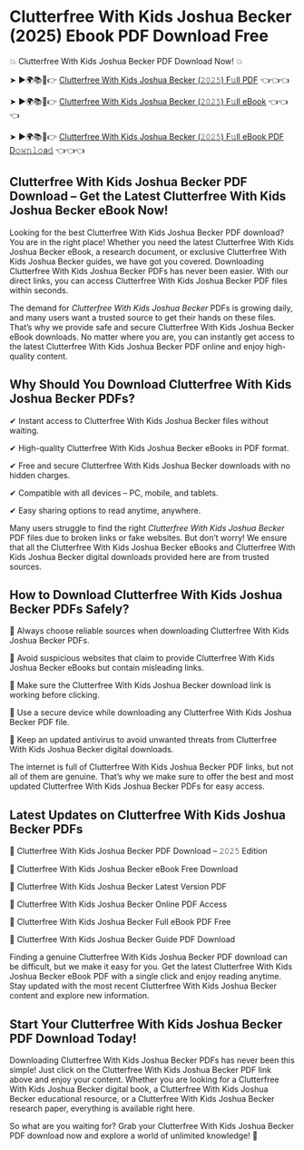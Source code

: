 # Clutterfree With Kids Joshua Becker (2025) Ebook PDF Download Free

💥 Clutterfree With Kids Joshua Becker PDF Download Now! 💥

➤ ►🌍📚📱👉 [Clutterfree With Kids Joshua Becker (𝟸𝟶𝟸𝟻) F𝚞ll PDF](https://getpdf.xyz/clutterfree-with-kids-joshua-becker) 👈👈👈


➤ ►🌍📚📱👉 [Clutterfree With Kids Joshua Becker (𝟸𝟶𝟸𝟻) F𝚞ll eBook](https://getpdf.xyz/clutterfree-with-kids-joshua-becker) 👈👈👈


➤ ►🌍📚📱👉 [Clutterfree With Kids Joshua Becker (𝟸𝟶𝟸𝟻) F𝚞ll eBook PDF D𝚘𝚠𝚗𝚕𝚘a𝚍](https://getpdf.xyz/clutterfree-with-kids-joshua-becker) 👈👈👈


## Clutterfree With Kids Joshua Becker PDF Download – Get the Latest Clutterfree With Kids Joshua Becker eBook Now!

Looking for the best Clutterfree With Kids Joshua Becker PDF download? You are in the right place! Whether you need the latest Clutterfree With Kids Joshua Becker eBook, a research document, or exclusive Clutterfree With Kids Joshua Becker guides, we have got you covered. Downloading Clutterfree With Kids Joshua Becker PDFs has never been easier. With our direct links, you can access Clutterfree With Kids Joshua Becker PDF files within seconds.

The demand for *Clutterfree With Kids Joshua Becker* PDFs is growing daily, and many users want a trusted source to get their hands on these files. That’s why we provide safe and secure Clutterfree With Kids Joshua Becker eBook downloads. No matter where you are, you can instantly get access to the latest Clutterfree With Kids Joshua Becker PDF online and enjoy high-quality content.

## Why Should You Download Clutterfree With Kids Joshua Becker PDFs?

✔ Instant access to Clutterfree With Kids Joshua Becker files without waiting.

✔ High-quality Clutterfree With Kids Joshua Becker eBooks in PDF format.

✔ Free and secure Clutterfree With Kids Joshua Becker downloads with no hidden charges.

✔ Compatible with all devices – PC, mobile, and tablets.

✔ Easy sharing options to read anytime, anywhere.

Many users struggle to find the right *Clutterfree With Kids Joshua Becker* PDF files due to broken links or fake websites. But don’t worry! We ensure that all the Clutterfree With Kids Joshua Becker eBooks and Clutterfree With Kids Joshua Becker digital downloads provided here are from trusted sources.

## How to Download Clutterfree With Kids Joshua Becker PDFs Safely?

📌 Always choose reliable sources when downloading Clutterfree With Kids Joshua Becker PDFs.

📌 Avoid suspicious websites that claim to provide Clutterfree With Kids Joshua Becker eBooks but contain misleading links.

📌 Make sure the Clutterfree With Kids Joshua Becker download link is working before clicking.

📌 Use a secure device while downloading any Clutterfree With Kids Joshua Becker PDF file.

📌 Keep an updated antivirus to avoid unwanted threats from Clutterfree With Kids Joshua Becker digital downloads.

The internet is full of Clutterfree With Kids Joshua Becker PDF links, but not all of them are genuine. That’s why we make sure to offer the best and most updated Clutterfree With Kids Joshua Becker PDFs for easy access.

## Latest Updates on Clutterfree With Kids Joshua Becker PDFs

🔹 Clutterfree With Kids Joshua Becker PDF Download – 𝟸𝟶𝟸𝟻 Edition

🔹 Clutterfree With Kids Joshua Becker eBook Free Download

🔹 Clutterfree With Kids Joshua Becker Latest Version PDF

🔹 Clutterfree With Kids Joshua Becker Online PDF Access

🔹 Clutterfree With Kids Joshua Becker Full eBook PDF Free

🔹 Clutterfree With Kids Joshua Becker Guide PDF Download

Finding a genuine Clutterfree With Kids Joshua Becker PDF download can be difficult, but we make it easy for you. Get the latest Clutterfree With Kids Joshua Becker eBook PDF with a single click and enjoy reading anytime. Stay updated with the most recent Clutterfree With Kids Joshua Becker content and explore new information.

## Start Your Clutterfree With Kids Joshua Becker PDF Download Today!

Downloading Clutterfree With Kids Joshua Becker PDFs has never been this simple! Just click on the Clutterfree With Kids Joshua Becker PDF link above and enjoy your content. Whether you are looking for a Clutterfree With Kids Joshua Becker digital book, a Clutterfree With Kids Joshua Becker educational resource, or a Clutterfree With Kids Joshua Becker research paper, everything is available right here.

So what are you waiting for? Grab your Clutterfree With Kids Joshua Becker PDF download now and explore a world of unlimited knowledge! 🚀